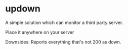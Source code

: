 # updown
A simple solution which can monitor a third party server. 

Place it anywhere on your server 

Downsides:
Reports everything that's not 200 as down. 
